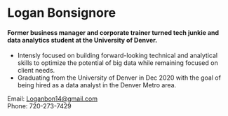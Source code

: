 # Logan Bonsignore 

#### Former business manager and corporate trainer turned tech junkie and data analytics student at the University of Denver.
- Intensly focused on building forward-looking technical and analytical skills to optimize the potential of big data while remaining focused on client needs.
- Graduating from the University of Denver in Dec 2020 with the goal of being hired as a data analyst in the Denver Metro area.

Email: Loganbon14@gmail.com  
Phone: 720-273-7429

